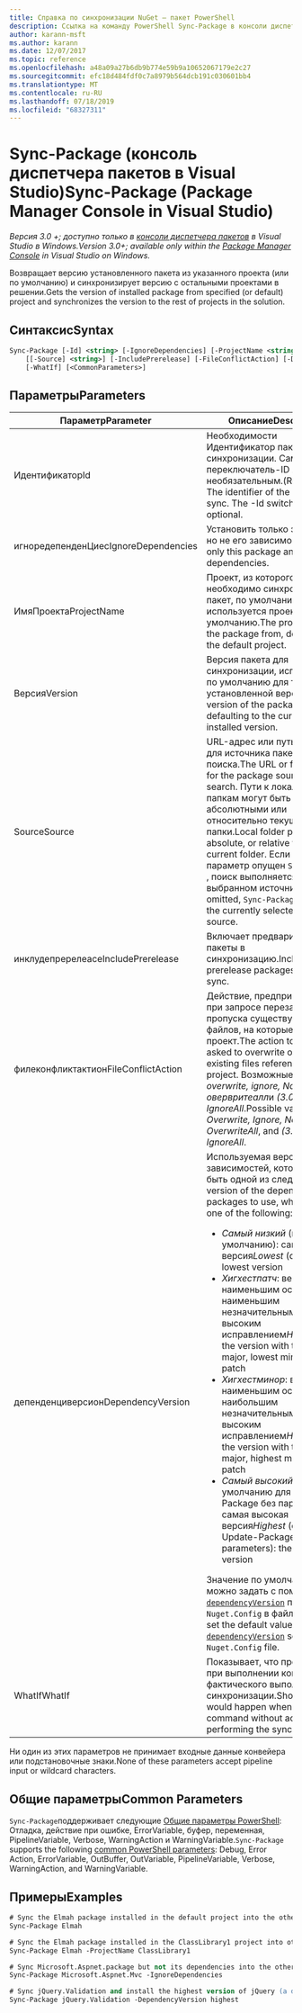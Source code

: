 ```yaml
---
title: Справка по синхронизации NuGet — пакет PowerShell
description: Ссылка на команду PowerShell Sync-Package в консоли диспетчера пакетов NuGet в Visual Studio.
author: karann-msft
ms.author: karann
ms.date: 12/07/2017
ms.topic: reference
ms.openlocfilehash: a48a09a27b6db9b774e59b9a10652067179e2c27
ms.sourcegitcommit: efc18d484fdf0c7a8979b564dcb191c030601bb4
ms.translationtype: MT
ms.contentlocale: ru-RU
ms.lasthandoff: 07/18/2019
ms.locfileid: "68327311"
---
```

# <a name="sync-package-package-manager-console-in-visual-studio"></a><span data-ttu-id="45463-103">Sync-Package (консоль диспетчера пакетов в Visual Studio)</span><span class="sxs-lookup"><span data-stu-id="45463-103">Sync-Package (Package Manager Console in Visual Studio)</span></span>

<span data-ttu-id="45463-104">*Версия 3.0 +; доступно только в [консоли диспетчера пакетов](../../consume-packages/install-use-packages-powershell.md) в Visual Studio в Windows.*</span><span class="sxs-lookup"><span data-stu-id="45463-104">*Version 3.0+; available only within the [Package Manager Console](../../consume-packages/install-use-packages-powershell.md) in Visual Studio on Windows.*</span></span>

<span data-ttu-id="45463-105">Возвращает версию установленного пакета из указанного проекта (или по умолчанию) и синхронизирует версию с остальными проектами в решении.</span><span class="sxs-lookup"><span data-stu-id="45463-105">Gets the version of installed package from specified (or default) project and synchronizes the version to the rest of projects in the solution.</span></span>

## <a name="syntax"></a><span data-ttu-id="45463-106">Синтаксис</span><span class="sxs-lookup"><span data-stu-id="45463-106">Syntax</span></span>

```ps
Sync-Package [-Id] <string> [-IgnoreDependencies] [-ProjectName <string>] [[-Version] <string>]
    [[-Source] <string>] [-IncludePrerelease] [-FileConflictAction] [-DependencyVersion]
    [-WhatIf] [<CommonParameters>]
```

## <a name="parameters"></a><span data-ttu-id="45463-107">Параметры</span><span class="sxs-lookup"><span data-stu-id="45463-107">Parameters</span></span>

| <span data-ttu-id="45463-108">Параметр</span><span class="sxs-lookup"><span data-stu-id="45463-108">Parameter</span></span> | <span data-ttu-id="45463-109">Описание</span><span class="sxs-lookup"><span data-stu-id="45463-109">Description</span></span> |
| --- | --- |
| <span data-ttu-id="45463-110">Идентификатор</span><span class="sxs-lookup"><span data-stu-id="45463-110">Id</span></span> | <span data-ttu-id="45463-111">Необходимости Идентификатор пакета для синхронизации. Сам переключатель-ID является необязательным.</span><span class="sxs-lookup"><span data-stu-id="45463-111">(Required) The identifier of the package to sync. The -Id switch itself is optional.</span></span> |
| <span data-ttu-id="45463-112">игноредепенденЦиес</span><span class="sxs-lookup"><span data-stu-id="45463-112">IgnoreDependencies</span></span> | <span data-ttu-id="45463-113">Установить только этот пакет, но не его зависимости.</span><span class="sxs-lookup"><span data-stu-id="45463-113">Install only this package and not its dependencies.</span></span> |
| <span data-ttu-id="45463-114">ИмяПроекта</span><span class="sxs-lookup"><span data-stu-id="45463-114">ProjectName</span></span> | <span data-ttu-id="45463-115">Проект, из которого необходимо синхронизировать пакет, по умолчанию используется проект по умолчанию.</span><span class="sxs-lookup"><span data-stu-id="45463-115">The project to sync the package from, defaulting to the default  project.</span></span> |
| <span data-ttu-id="45463-116">Версия</span><span class="sxs-lookup"><span data-stu-id="45463-116">Version</span></span> | <span data-ttu-id="45463-117">Версия пакета для синхронизации, используемая по умолчанию для текущей установленной версии.</span><span class="sxs-lookup"><span data-stu-id="45463-117">The version of the package to sync, defaulting to the currently installed version.</span></span> |
| <span data-ttu-id="45463-118">Source</span><span class="sxs-lookup"><span data-stu-id="45463-118">Source</span></span> | <span data-ttu-id="45463-119">URL-адрес или путь к папке для источника пакета для поиска.</span><span class="sxs-lookup"><span data-stu-id="45463-119">The URL or folder path for the package source to search.</span></span> <span data-ttu-id="45463-120">Пути к локальным папкам могут быть абсолютными или относительно текущей папки.</span><span class="sxs-lookup"><span data-stu-id="45463-120">Local folder paths can be absolute, or relative to the current folder.</span></span> <span data-ttu-id="45463-121">Если этот параметр опущен `Sync-Package` , поиск выполняется в текущем выбранном источнике пакета.</span><span class="sxs-lookup"><span data-stu-id="45463-121">If omitted, `Sync-Package` searches the currently selected package source.</span></span> |
| <span data-ttu-id="45463-122">инклудепререлеасе</span><span class="sxs-lookup"><span data-stu-id="45463-122">IncludePrerelease</span></span> | <span data-ttu-id="45463-123">Включает предварительные пакеты в синхронизацию.</span><span class="sxs-lookup"><span data-stu-id="45463-123">Includes prerelease packages in the sync.</span></span> |
| <span data-ttu-id="45463-124">филеконфликтактион</span><span class="sxs-lookup"><span data-stu-id="45463-124">FileConflictAction</span></span> | <span data-ttu-id="45463-125">Действие, предпринимаемое при запросе перезаписи или пропуска существующих файлов, на которые ссылается проект.</span><span class="sxs-lookup"><span data-stu-id="45463-125">The action to take when asked to overwrite or ignore existing files referenced by the project.</span></span> <span data-ttu-id="45463-126">Возможные значения: *overwrite, ignore, None, овервритеалл*и *(3.0 +)* *IgnoreAll*.</span><span class="sxs-lookup"><span data-stu-id="45463-126">Possible values are *Overwrite, Ignore, None, OverwriteAll*, and *(3.0+)* *IgnoreAll*.</span></span> |
| <span data-ttu-id="45463-127">депенденциверсион</span><span class="sxs-lookup"><span data-stu-id="45463-127">DependencyVersion</span></span> | <span data-ttu-id="45463-128">Используемая версия пакетов зависимостей, которая может быть одной из следующих:</span><span class="sxs-lookup"><span data-stu-id="45463-128">The version of the dependency packages to use, which can be one of the following:</span></span><br/><ul><li><span data-ttu-id="45463-129">*Самый низкий* (по умолчанию): самая низкая версия</span><span class="sxs-lookup"><span data-stu-id="45463-129">*Lowest* (default): the lowest version</span></span></li><li><span data-ttu-id="45463-130">*Хигхестпатч*: версия с наименьшим основным, наименьшим незначительным, самым высоким исправлением</span><span class="sxs-lookup"><span data-stu-id="45463-130">*HighestPatch*: the version with the lowest major, lowest minor, highest patch</span></span></li><li><span data-ttu-id="45463-131">*Хигхестминор*: версия с наименьшим основным, наибольшим незначительным, самым высоким исправлением</span><span class="sxs-lookup"><span data-stu-id="45463-131">*HighestMinor*: the version with the lowest major, highest minor, highest patch</span></span></li><li><span data-ttu-id="45463-132">*Самый высокий* (по умолчанию для Update-Package без параметров): самая высокая версия</span><span class="sxs-lookup"><span data-stu-id="45463-132">*Highest* (default for Update-Package with no parameters): the highest version</span></span></li></ul><span data-ttu-id="45463-133">Значение по умолчанию можно задать с помощью [`dependencyVersion`](../nuget-config-file.md#config-section) параметра `Nuget.Config` в файле.</span><span class="sxs-lookup"><span data-stu-id="45463-133">You can set the default value using the [`dependencyVersion`](../nuget-config-file.md#config-section) setting in the `Nuget.Config` file.</span></span> |
| <span data-ttu-id="45463-134">WhatIf</span><span class="sxs-lookup"><span data-stu-id="45463-134">WhatIf</span></span> | <span data-ttu-id="45463-135">Показывает, что произойдет при выполнении команды без фактического выполнения синхронизации.</span><span class="sxs-lookup"><span data-stu-id="45463-135">Shows what would happen when running the command without actually performing the sync.</span></span> |

<span data-ttu-id="45463-136">Ни один из этих параметров не принимает входные данные конвейера или подстановочные знаки.</span><span class="sxs-lookup"><span data-stu-id="45463-136">None of these parameters accept pipeline input or wildcard characters.</span></span>

## <a name="common-parameters"></a><span data-ttu-id="45463-137">Общие параметры</span><span class="sxs-lookup"><span data-stu-id="45463-137">Common Parameters</span></span>

<span data-ttu-id="45463-138">`Sync-Package`поддерживает следующие [Общие параметры PowerShell](http://go.microsoft.com/fwlink/?LinkID=113216): Отладка, действие при ошибке, ErrorVariable, буфер, переменная, PipelineVariable, Verbose, WarningAction и WarningVariable.</span><span class="sxs-lookup"><span data-stu-id="45463-138">`Sync-Package` supports the following [common PowerShell parameters](http://go.microsoft.com/fwlink/?LinkID=113216): Debug, Error Action, ErrorVariable, OutBuffer, OutVariable, PipelineVariable, Verbose, WarningAction, and WarningVariable.</span></span>

## <a name="examples"></a><span data-ttu-id="45463-139">Примеры</span><span class="sxs-lookup"><span data-stu-id="45463-139">Examples</span></span>

```ps
# Sync the Elmah package installed in the default project into the other projects in the solution
Sync-Package Elmah

# Sync the Elmah package installed in the ClassLibrary1 project into other projects in the solution
Sync-Package Elmah -ProjectName ClassLibrary1

# Sync Microsoft.Aspnet.package but not its dependencies into the other projects in the solution
Sync-Package Microsoft.Aspnet.Mvc -IgnoreDependencies

# Sync jQuery.Validation and install the highest version of jQuery (a dependency) from the package source    
Sync-Package jQuery.Validation -DependencyVersion highest
```
